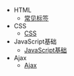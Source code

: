 - HTML
    - [常见标签](./zh-cn/HTML/HTML.md)
- CSS
    - [CSS](zh-cn/CSS.md)
- JavaScript基础
    - [JavaScript基础](zh-cn/JavaScript基础.md)
- Ajax
    - [Ajax](zh-cn/Ajax.md)
